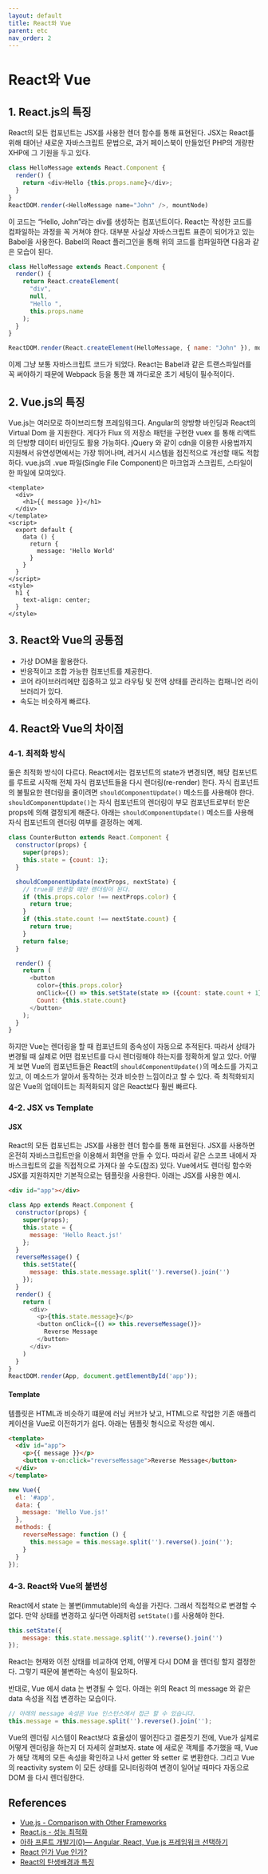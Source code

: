 ```yaml
---
layout: default
title: React와 Vue
parent: etc
nav_order: 2
---
```


# React와 Vue

## 1. React.js의 특징

React의 모든 컴포넌트는 JSX를 사용한 렌더 함수를 통해 표현된다. JSX는 React를 위해 태어난 새로운 자바스크립트 문법으로, 과거 페이스북이 만들었던 PHP의 개량판 XHP에 그 기원을 두고 있다.

```js
class HelloMessage extends React.Component {
  render() {
    return <div>Hello {this.props.name}</div>;
  }
}
ReactDOM.render(<HelloMessage name="John" />, mountNode)
```

이 코드는 “Hello, John”라는 div를 생성하는 컴포넌트이다. React는 작성한 코드를 컴파일하는 과정을 꼭 거쳐야 한다. 대부분 사실상 자바스크립트 표준이 되어가고 있는 Babel을 사용한다. Babel의 React 플러그인을 통해 위의 코드를 컴파일하면 다음과 같은 모습이 된다.

```js
class HelloMessage extends React.Component {
  render() {
    return React.createElement(
      "div",
      null,
      "Hello ",
      this.props.name
    );
  }
}

ReactDOM.render(React.createElement(HelloMessage, { name: "John" }), mountNode);
```

이제 그냥 보통 자바스크립트 코드가 되었다. React는 Babel과 같은 트랜스파일러를 꼭 써야하기 때문에 Webpack 등을 통한 꽤 까다로운 초기 세팅이 필수적이다.

## 2. Vue.js의 특징

Vue.js는 여러모로 하이브리드형 프레임워크다. Angular의 양방향 바인딩과 React의 Virtual Dom 을 지원한다. 게다가 Flux 의 저장소 패턴을 구현한 vuex 를 통해 리액트의 단방향 데이터 바인딩도 활용 가능하다. jQuery 와 같이 cdn을 이용한 사용법까지 지원해서 유연성면에서는 가장 뛰어나며, 레거시 시스템을 점진적으로 개선할 때도 적합하다. vue.js의 .vue 파일(Single File Component)은 마크업과 스크립트, 스타일이 한 파일에 모여있다.

```text
<template>
  <div>
    <h1>{{ message }}</h1>
  </div>
</template>
<script>
  export default {
    data () {
      return {
        message: 'Hello World'
      }
    }
  }
</script>
<style>
  h1 {
    text-align: center;
  }
</style>
```

## 3. React와 Vue의 공통점

* 가상 DOM을 활용한다.
* 반응적이고 조합 가능한 컴포넌트를 제공한다.
* 코어 라이브러리에만 집중하고 있고 라우팅 및 전역 상태를 관리하는 컴패니언 라이브러리가 있다.
* 속도는 비슷하게 빠르다.

## 4. React와 Vue의 차이점

### 4-1. 최적화 방식

둘은 최적화 방식이 다르다. React에서는 컴포넌트의 state가 변경되면, 해당 컴포넌트를 루트로 시작해 전체 자식 컴포넌트들을 다시 렌더링(re-render) 한다. 자식 컴포넌트의 불필요한 렌더링을 줄이려면 `shouldComponentUpdate()` 메소드를 사용해야 한다. `shouldComponentUpdate()`는 자식 컴포넌트의 렌더링이 부모 컴포넌트로부터 받은 props에 의해 결정되게 해준다. 아래는 `shouldComponentUpdate()` 메소드를 사용해 자식 컴포넌트의 렌더링 여부를 결정하는 예제.

```js
class CounterButton extends React.Component {
  constructor(props) {
    super(props);
    this.state = {count: 1};
  }

  shouldComponentUpdate(nextProps, nextState) {
    // true를 반환할 때만 렌더링이 된다.
    if (this.props.color !== nextProps.color) {
      return true;
    }
    if (this.state.count !== nextState.count) {
      return true;
    }
    return false;
  }

  render() {
    return (
      <button
        color={this.props.color}
        onClick={() => this.setState(state => ({count: state.count + 1}))}>
        Count: {this.state.count}
      </button>
    );
  }
}
```

하지만 Vue는 렌더링을 할 때 컴포넌트의 종속성이 자동으로 추적된다. 따라서 상태가 변경될 때 실제로 어떤 컴포넌트를 다시 렌더링해야 하는지를 정확하게 알고 있다. 어떻게 보면 Vue의 컴포넌트들은 React의 `shouldComponentUpdate()`의 메소드를 가지고 있고, 이 메소드가 알아서 동작하는 것과 비슷한 느낌이라고 할 수 있다. 즉 최적화되지 않은 Vue의 업데이트는 최적화되지 않은 React보다 훨씬 빠르다.

### 4-2. JSX vs Template

#### JSX

React의 모든 컴포넌트는 JSX를 사용한 렌더 함수를 통해 표현된다. JSX를 사용하면 온전히 자바스크립트만을 이용해서 화면을 만들 수 있다. 따라서 같은 스코프 내에서 자바스크립트의 값을 직접적으로 가져다 쓸 수도(참조) 있다. Vue에서도 렌더링 함수와 JSX를 지원하지만 기본적으로는 템플릿을 사용한다. 아래는 JSX를 사용한 예시.

```html
<div id="app"></div>
```

```js
class App extends React.Component {
  constructor(props) {
    super(props);
    this.state = {
      message: 'Hello React.js!'
    };
  }
  reverseMessage() {
    this.setState({
      message: this.state.message.split('').reverse().join('')
    });
  }
  render() {
    return (
      <div>
        <p>{this.state.message}</p>
        <button onClick={() => this.reverseMessage()}>
          Reverse Message
        </button>
      </div>
    )
  }
}
ReactDOM.render(App, document.getElementById('app'));
```

#### Template

템플릿은 HTML과 비슷하기 떄문에 러닝 커브가 낮고, HTML으로 작업한 기존 애플리케이션을 Vue로 이전하기가 쉽다. 아래는 템플릿 형식으로 작성한 예시.

```html
<template>
  <div id="app">
    <p>{{ message }}</p>
    <button v-on:click="reverseMessage">Reverse Message</button>
  </div>
</template>
```

```js
new Vue({
  el: '#app',
  data: {
    message: 'Hello Vue.js!'
  },
  methods: {
    reverseMessage: function () {
      this.message = this.message.split('').reverse().join('');
    }
  }
});
```

### 4-3. React와 Vue의 불변성

React에서 state 는 불변(immutable)의 속성을 가진다. 그래서 직접적으로 변경할 수 없다. 만약 상태를 변경하고 싶다면 아래처럼 `setState()`를 사용해야 한다.

```js
this.setState({
    message: this.state.message.split('').reverse().join('')
});
```

React는 현재와 이전 상태를 비교하여 언제, 어떻게 다시 DOM 을 렌더링 할지 결정한다. 그렇기 때문에 불변하는 속성이 필요하다.

반대로, Vue 에서 data 는 변경될 수 있다. 아래는 위의 React 의 message 와 같은 data 속성을 직접 변경하는 모습이다.

```js
// 아래의 message 속성은 Vue 인스턴스에서 접근 할 수 있습니다.
this.message = this.message.split('').reverse().join('');
```

Vue의 렌더링 시스템이 React보다 효율성이 떨어진다고 결론짓기 전에, Vue가 실제로 어떻게 렌더링을 하는지 더 자세히 살펴보자. state 에 새로운 객체를 추가했을 때, Vue 가 해당 객체의 모든 속성을 확인하고 나서 getter 와 setter 로 변환한다. 그리고 Vue의 reactivity system 이 모든 상태를 모니터링하여 변경이 일어날 때마다 자동으로 DOM 을 다시 렌더링한다.

## References

* [Vue.js - Comparison with Other Frameworks](https://vuejs.org/v2/guide/comparison.html)
* [React.js - 성능 최적화](https://ko.reactjs.org/docs/optimizing-performance.html#shouldcomponentupdate-in-action)
* [아하 프론트 개발기(0)— Angular, React, Vue.js 프레임워크 선택하기](https://medium.com/aha-official/%EC%95%84%ED%95%98-%ED%94%84%EB%A1%A0%ED%8A%B8-%EA%B0%9C%EB%B0%9C%EA%B8%B0-0-angular-react-vue-js-%ED%94%84%EB%A0%88%EC%9E%84%EC%9B%8C%ED%81%AC-%EC%84%A0%ED%83%9D-f797392118d0)
* [React 인가 Vue 인가?](https://joshua1988.github.io/web_dev/vue-or-react/)
* [React의 탄생배경과 특징](https://medium.com/@RianCommunity/react%EC%9D%98-%ED%83%84%EC%83%9D%EB%B0%B0%EA%B2%BD%EA%B3%BC-%ED%8A%B9%EC%A7%95-4190d47a28f)
